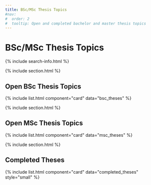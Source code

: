 ```yaml
---
title: BSc/MSc Thesis Topics
#nav:
#  order: 2
#  tooltip: Open and completed bachelor and master thesis topics
---
```


# <i class="fas fa-thought-bubble"></i>BSc/MSc Thesis Topics

{% include search-info.html %}

{% include section.html %}

## Open BSc Thesis Topics

{% include list.html component="card" data="bsc_theses" %}

{% include section.html %}


## Open MSc Thesis Topics

{% include list.html component="card" data="msc_theses"  %}

{% include section.html %}

## Completed Theses

{% include list.html component="card" data="completed_theses"  style="small" %}
